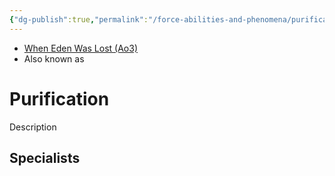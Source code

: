 ```yaml
---
{"dg-publish":true,"permalink":"/force-abilities-and-phenomena/purification/","tags":["light dark universal","control sense alter","forcepower"]}
---
```


- [When Eden Was Lost (Ao3)](https://archiveofourown.org/works/19334440/chapters/45992584)
- Also known as 

# Purification
Description

**Specialists**
- 